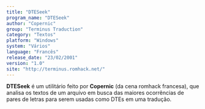 ```yaml
---
title: "DTESeek"
program_name: "DTESeek"
author: "Copernic"
group: "Terminus Traduction"
category: "Textos"
platform: "Windows"
system: "Vários"
language: "Francês"
release_date: "23/02/2001"
version: "1.0"
site: "http://terminus.romhack.net/"
---
```

<b>DTESeek</b> é um utilitário feito por <b>Copernic</b> (da cena romhack francesa), que analisa os textos de um arquivo em busca das maiores ocorrências de pares de letras para serem usadas como DTEs em uma tradução.
